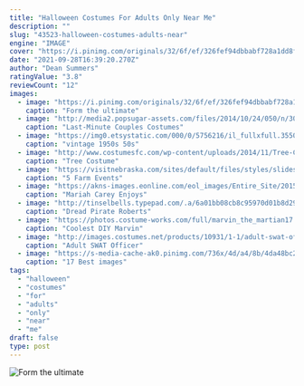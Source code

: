 ```yaml
---
title: "Halloween Costumes For Adults Only Near Me"
description: ""
slug: "43523-halloween-costumes-adults-near"
engine: "IMAGE"
cover: "https://i.pinimg.com/originals/32/6f/ef/326fef94dbbabf728a1dd8fe8221bacc.jpg"
date: "2021-09-28T16:39:20.270Z"
author: "Dean Summers"
ratingValue: "3.8"
reviewCount: "12"
images:
  - image: "https://i.pinimg.com/originals/32/6f/ef/326fef94dbbabf728a1dd8fe8221bacc.jpg"
    caption: "Form the ultimate"
  - image: "http://media2.popsugar-assets.com/files/2014/10/24/050/n/3019466/b0bbfa0b41993771_thumb_temp_cover_file8453591414169520.xxxlarge/i/Last-Minute-Couples-Costumes.jpg"
    caption: "Last-Minute Couples Costumes"
  - image: "https://img0.etsystatic.com/000/0/5756216/il_fullxfull.355005824.jpg"
    caption: "vintage 1950s 50s"
  - image: "http://www.costumesfc.com/wp-content/uploads/2014/11/Tree-Costume-for-Toddler.jpg"
    caption: "Tree Costume"
  - image: "https://visitnebraska.com/sites/default/files/styles/slideshow_small/public/inline-images/WesselsLivHistoryFarm_165.jpg?itok=6gsPgCw_"
    caption: "5 Farm Events"
  - image: "https://akns-images.eonline.com/eol_images/Entire_Site/2015101/rs_900x759-151101134137-1024.cannon.cm.103115.jpg?fit=around|900:auto&output-quality=90&crop=900:auto;center,top"
    caption: "Mariah Carey Enjoys"
  - image: "http://tinselbells.typepad.com/.a/6a01bb08cb8c95970d01b8d2961305970c-600wi"
    caption: "Dread Pirate Roberts"
  - image: "https://photos.costume-works.com/full/marvin_the_martian17.jpg"
    caption: "Coolest DIY Marvin"
  - image: "http://images.costumes.net/products/10931/1-1/adult-swat-officer-costume.jpg"
    caption: "Adult SWAT Officer"
  - image: "https://s-media-cache-ak0.pinimg.com/736x/4d/a4/8b/4da48bc212687fa43b8e2740850f365a.jpg"
    caption: "17 Best images"
tags:
  - "halloween"
  - "costumes"
  - "for"
  - "adults"
  - "only"
  - "near"
  - "me"
draft: false
type: post
---
```



![Form the ultimate](https://i.pinimg.com/originals/32/6f/ef/326fef94dbbabf728a1dd8fe8221bacc.jpg "Form the ultimate")


<!--inArticleAds-->

<!--galleryOne-->


<!--inArticleAds-->

<!--galleryTwo-->


<!--galleryThree-->


